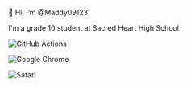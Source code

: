 👋 Hi, I’m @Maddy09123

I'm a grade 10 student at Sacred Heart High School

![GitHub Actions](https://img.shields.io/badge/github%20actions-%232671E5.svg?style=for-the-badge&logo=githubactions&logoColor=white)

![Google Chrome](https://img.shields.io/badge/Google%20Chrome-4285F4?style=for-the-badge&logo=GoogleChrome&logoColor=white)

![Safari](https://img.shields.io/badge/Safari-000000?style=for-the-badge&logo=Safari&logoColor=white)




